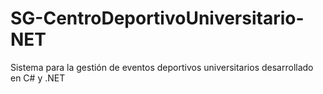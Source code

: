 # SG-CentroDeportivoUniversitario-NET
Sistema para la gestión de eventos deportivos universitarios desarrollado en C# y .NET


